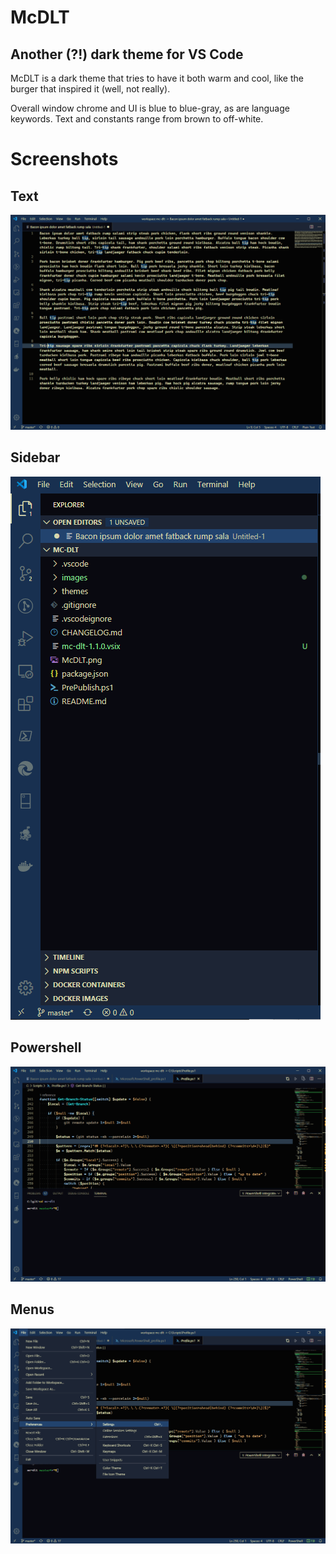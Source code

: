 # McDLT
## Another (?!) dark theme for VS Code

McDLT is a dark theme that tries to have it both warm and cool, like the burger that inspired it (well, not really).

Overall window chrome and UI is blue to blue-gray, as are language keywords. Text and constants range from brown to off-white.

# Screenshots

## Text
![Text](https://raw.githubusercontent.com/waitingforguacamole/McDLT/master/images/Screenshot-1.png)

## Sidebar
![Sidebar](https://raw.githubusercontent.com/waitingforguacamole/McDLT/master/images/Screenshot-2.png)

## Powershell
![Powershell highlighting](https://raw.githubusercontent.com/waitingforguacamole/McDLT/master/images/Screenshot-3.png)

## Menus
![Menus](https://raw.githubusercontent.com/waitingforguacamole/McDLT/master/images/Screenshot-4.png)
